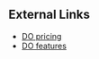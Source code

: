 <!-- usedin: [ _legacy_docker/deployment/cloud-do.md, _maestro/Deployment/cloud-do.md, _node/deployment/cloud-do.md, _rails/deployment/cloud-do.md, _skycap/deployment/cloud-do.md] -->


## External Links

*   [DO pricing](https://digitalocean.com/pricing)
*   [DO features](https://digitalocean.com/features)
